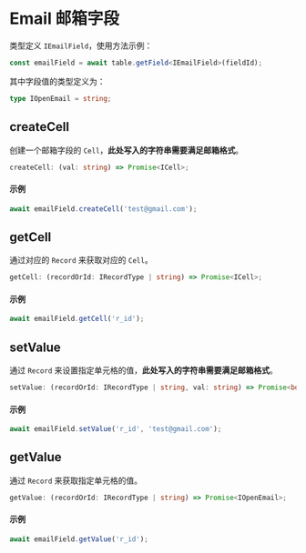 # Email 邮箱字段
类型定义 `IEmailField`，使用方法示例：
```typescript
const emailField = await table.getField<IEmailField>(fieldId);
```
其中字段值的类型定义为：
```typescript
type IOpenEmail = string;
```

## createCell
创建一个邮箱字段的 `Cell`，**此处写入的字符串需要满足邮箱格式**。

```typescript
createCell: (val: string) => Promise<ICell>;
```

#### 示例
```typescript
await emailField.createCell('test@gmail.com');
```

## getCell
通过对应的 `Record` 来获取对应的 `Cell`。

```typescript
getCell: (recordOrId: IRecordType | string) => Promise<ICell>;
```

#### 示例
```typescript
await emailField.getCell('r_id');
```

## setValue
通过 `Record` 来设置指定单元格的值，**此处写入的字符串需要满足邮箱格式**。

```typescript
setValue: (recordOrId: IRecordType | string, val: string) => Promise<boolean>;
```

#### 示例
```typescript
await emailField.setValue('r_id', 'test@gmail.com');
```

## getValue
通过 `Record` 来获取指定单元格的值。

```typescript
getValue: (recordOrId: IRecordType | string) => Promise<IOpenEmail>;
```

#### 示例
```typescript
await emailField.getValue('r_id');
```
